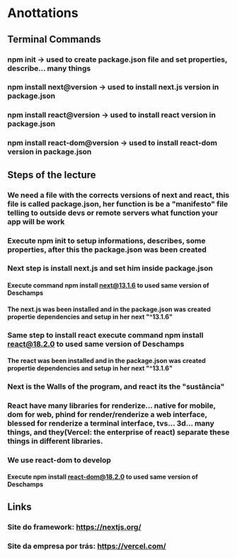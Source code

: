 # Anottations
## Terminal Commands
### npm init -> used to create package.json file and set properties, describe... many things
### npm install next@version -> used to install next.js version in package.json
### npm install react@version -> used to install react version in package.json
### npm install react-dom@version -> used to install react-dom version in package.json
## Steps of the lecture
### We need a file with the corrects versions of next and react, this file is called package.json, her function is be a "manifesto" file telling to outside devs or remote servers what function your app will be work
### Execute npm init to setup informations, describes, some properties, after this the package.json was been created
### Next step is install next.js and set him inside package.json
#### Execute command npm install next@13.1.6 to used same version of Deschamps
#### The next.js was been installed and in the package.json was created propertie dependencies and setup in her next "^13.1.6"
### Same step to install react execute command npm install react@18.2.0 to used same version of Deschamps
#### The react was been installed and in the package.json was created propertie dependencies and setup in her next "^13.1.6"
### Next is the Walls of the program, and react its the "sustância"
### React have many libraries for renderize... native for mobile, dom for web, phind for render/renderize a web interface, blessed for renderize a terminal interface, tvs... 3d... many things, and they(Vercel: the enterprise of react) separate these things in different libraries.
### We use react-dom to develop
#### Execute npm install react-dom@18.2.0 to used same version of Deschamps

## Links
### Site do framework: https://nextjs.org/
### Site da empresa por trás: https://vercel.com/